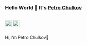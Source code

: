 ### Hello World 👋 It's [Petro Chulkov](https://github.com/PetroChulkov)

<br/>


<a href="https://www.linkedin.com/in/petro-chulkov/">
<img align="left" alt="Petro Chulkov" width="22px" src="https://cdn.jsdelivr.net/npm/simple-icons@v3/icons/linkedin.svg" />
</a>
<a href="https://www.facebook.com/chulkov.petr.9/">
<img align="left" alt="Petro Chulkov" width="22px" src="https://cdn.jsdelivr.net/npm/simple-icons@v3/icons/facebook.svg" />
</a>
<br />

<br />

Hi,I'm Petro Chulkov🙌





